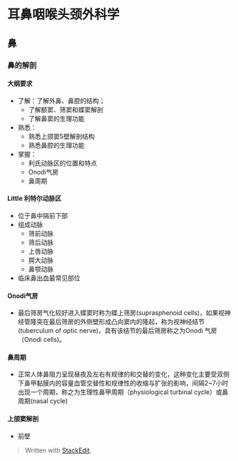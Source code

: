 # 耳鼻咽喉头颈外科学
## 鼻
### 鼻的解剖
#### 大纲要求
+ 了解：了解外鼻、鼻腔的结构；
	+ 了解额窦、筛窦和蝶窦解剖
	+ 了解鼻窦的生理功能
+ 熟悉：
	+ 熟悉上颌窦5壁解剖结构
	+ 熟悉鼻腔的生理功能
+ 掌握：
	+ 利氏动脉区的位置和特点
	+ Onodi气房
	+ 鼻周期
#### Little 利特尔动脉区
+ 位于鼻中隔前下部
+ 组成动脉
	+ 筛前动脉
	+ 筛后动脉
	+ 上唇动脉
	+ 腭大动脉
	+ 鼻颚动脉
+ 临床鼻出血最常见部位
#### Onodi气房
+ 最后筛房气化较好进入蝶窦时称为蝶上筛房(suprasphenoid cells)，如果视神经管隆突在最后筛房的外侧壁形成凸向窦内的隆起，称为视神经结节(tuberculum of optic nerve)，具有该结节的最后筛房称之为Onodi 气房（Onodi cells)。
#### 鼻周期
+ 正常人体鼻阻力呈现昼夜及左右有规律的和交替的变化，这种变化主要受双侧下鼻甲黏膜内的容量血管交替性和规律性的收缩与扩张的影响，间隔2~7小时出现一个周期，称之为生理性鼻甲周期（physiological turbinal cycle）或鼻周期(nasal cycle)
#### 上颌窦解剖
+ 前壁
> Written with [StackEdit](https://stackedit.io/).
<!--stackedit_data:
eyJoaXN0b3J5IjpbLTYyODIyODA3NSwtMTU5MDg2NDYxNCwtMT
YwMjE2NzMxNiwxMDAwMzIyNjgyLDEyNjg0MzQzMF19
-->